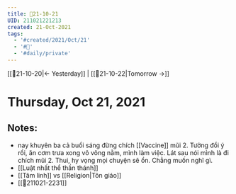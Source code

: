 ```yaml
---
title: 📝21-10-21
UID: 211021221213
created: 21-Oct-2021
tags:
  - '#created/2021/Oct/21'
  - '#📅'
  - '#daily/private'
---
```

[[📝21-10-20|<- Yesterday]] | [[📝21-10-22|Tomorrow ->]]
# Thursday, Oct 21, 2021

## Notes:
- nay khuyên ba cả buổi sáng đừng chích [[Vaccine]] mũi 2. Tưởng đổi ý rồi, ăn cơm trưa xong vô võng nằm, mình làm việc. Lát sau nói mình là đi chích mũi 2. Thui, hy vọng mọi chuyện sẽ ổn. Chẳng muốn nghĩ gì.
- [[Luật nhất thể thần thánh]]
- [[Tâm linh]] vs [[Religion|Tôn giáo]]
- [[💬211021-2231]]